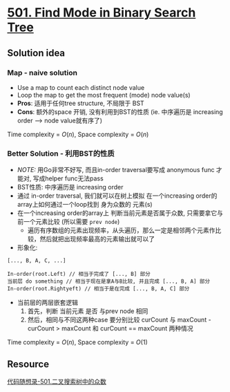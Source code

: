 # [501. Find Mode in Binary Search Tree](https://leetcode.com/problems/find-mode-in-binary-search-tree/)

## Solution idea

### Map - naive solution
* Use a map to count each distinct node value
* Loop the map to get the most frequent (mode) node value(s)
* **Pros**: 适用于任何tree structure, 不局限于 BST
* **Cons**: 额外的space 开销, 没有利用到BST的性质 (ie. 中序遍历是 increasing order --> node value就有序了)

Time complexity = $O(n)$, Space complexity = $O(n)$

### Better Solution - 利用BST的性质
* *NOTE:* 用Go非常不好写, 而且in-order traversal要写成 anonymous func 才能对, 写成helper func无法pass
* BST性质: 中序遍历是 increasing order
* 通过 in-order traversal, 我们就可以在树上模拟 在一个increasing order的array上如何通过一个loop找到 身为众数的 元素(s)
* 在一个increasing order的array上 判断当前元素是否属于众数, 只需要拿它与前一个元素比较 (所以需要 `prev node`)
    * 遍历有序数组的元素出现频率，从头遍历，那么一定是相邻两个元素作比较，然后就把出现频率最高的元素输出就可以了
* 形象化:
```
[..., B, A, C, ...]

In-order(root.Left) // 相当于完成了 [..., B] 部分
当前层 do something // 相当于现在是拿A与B比较, 并且完成 [..., B, A] 部分
In-order(root.Rightyeft) // 相当于是在完成 [..., B, A, C] 部分

```
* 当前层的两层嵌套逻辑
    1. 首先，判断 当前元素 是否 与prev node 相同
    2. 然后，相同与不同这两种case 要分别比较 curCount 与 maxCount - curCount > maxCount 和 curCount == maxCount 两种情况

Time complexity = $O(n)$, Space complexity = $O(1)$

## Resource
[代码随想录-501.二叉搜索树中的众数](https://github.com/youngyangyang04/leetcode-master/blob/master/problems/0501.%E4%BA%8C%E5%8F%89%E6%90%9C%E7%B4%A2%E6%A0%91%E4%B8%AD%E7%9A%84%E4%BC%97%E6%95%B0.md)
